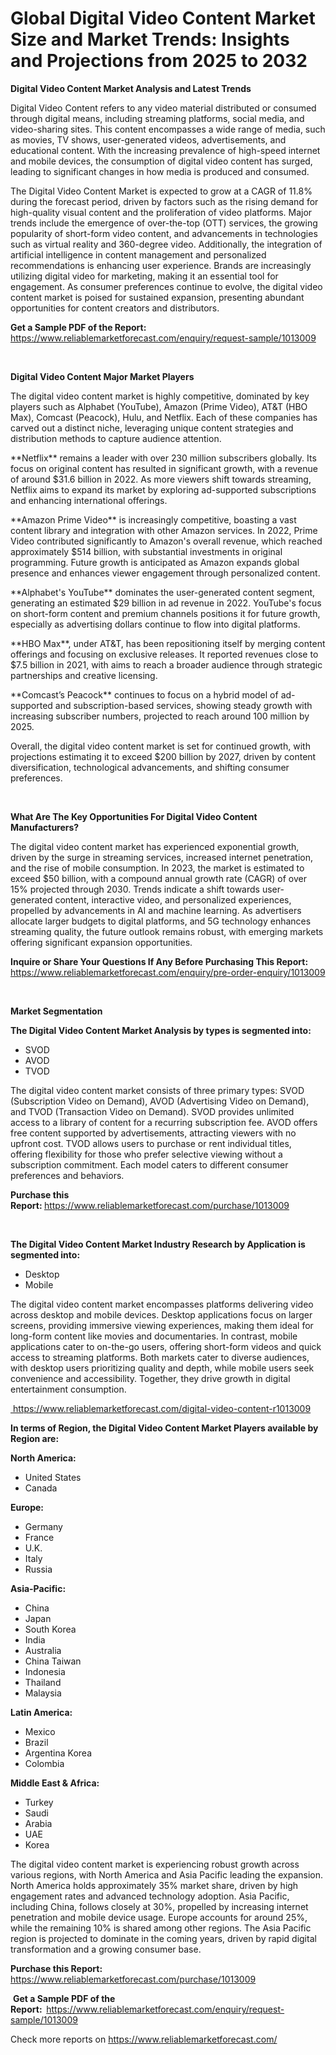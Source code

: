 <p><h1>Global Digital Video Content Market Size and Market Trends: Insights and Projections from 2025 to 2032</h1></p><p><strong>Digital Video Content Market Analysis and Latest Trends</strong></p>
<p><p>Digital Video Content refers to any video material distributed or consumed through digital means, including streaming platforms, social media, and video-sharing sites. This content encompasses a wide range of media, such as movies, TV shows, user-generated videos, advertisements, and educational content. With the increasing prevalence of high-speed internet and mobile devices, the consumption of digital video content has surged, leading to significant changes in how media is produced and consumed.</p><p>The Digital Video Content Market is expected to grow at a CAGR of 11.8% during the forecast period, driven by factors such as the rising demand for high-quality visual content and the proliferation of video platforms. Major trends include the emergence of over-the-top (OTT) services, the growing popularity of short-form video content, and advancements in technologies such as virtual reality and 360-degree video. Additionally, the integration of artificial intelligence in content management and personalized recommendations is enhancing user experience. Brands are increasingly utilizing digital video for marketing, making it an essential tool for engagement. As consumer preferences continue to evolve, the digital video content market is poised for sustained expansion, presenting abundant opportunities for content creators and distributors.</p></p>
<p><strong>Get a Sample PDF of the Report:&nbsp;</strong> <a href="https://www.reliablemarketforecast.com/enquiry/request-sample/1013009?utm_campaign=3299&utm_medium=2&utm_source=Github&utm_content=ia&utm_term=06032025&utm_id=digital-video-content">https://www.reliablemarketforecast.com/enquiry/request-sample/1013009</a></p>
<p>&nbsp;</p>
<p><strong>Digital Video Content Major Market Players</strong></p>
<p><p>The digital video content market is highly competitive, dominated by key players such as Alphabet (YouTube), Amazon (Prime Video), AT&T (HBO Max), Comcast (Peacock), Hulu, and Netflix. Each of these companies has carved out a distinct niche, leveraging unique content strategies and distribution methods to capture audience attention.</p><p>**Netflix** remains a leader with over 230 million subscribers globally. Its focus on original content has resulted in significant growth, with a revenue of around $31.6 billion in 2022. As more viewers shift towards streaming, Netflix aims to expand its market by exploring ad-supported subscriptions and enhancing international offerings.</p><p>**Amazon Prime Video** is increasingly competitive, boasting a vast content library and integration with other Amazon services. In 2022, Prime Video contributed significantly to Amazon's overall revenue, which reached approximately $514 billion, with substantial investments in original programming. Future growth is anticipated as Amazon expands global presence and enhances viewer engagement through personalized content.</p><p>**Alphabet's YouTube** dominates the user-generated content segment, generating an estimated $29 billion in ad revenue in 2022. YouTube's focus on short-form content and premium channels positions it for future growth, especially as advertising dollars continue to flow into digital platforms.</p><p>**HBO Max**, under AT&T, has been repositioning itself by merging content offerings and focusing on exclusive releases. It reported revenues close to $7.5 billion in 2021, with aims to reach a broader audience through strategic partnerships and creative licensing.</p><p>**Comcast’s Peacock** continues to focus on a hybrid model of ad-supported and subscription-based services, showing steady growth with increasing subscriber numbers, projected to reach around 100 million by 2025.</p><p>Overall, the digital video content market is set for continued growth, with projections estimating it to exceed $200 billion by 2027, driven by content diversification, technological advancements, and shifting consumer preferences.</p></p>
<p>&nbsp;</p>
<p><strong>What Are The Key Opportunities For Digital Video Content Manufacturers?</strong></p>
<p><p>The digital video content market has experienced exponential growth, driven by the surge in streaming services, increased internet penetration, and the rise of mobile consumption. In 2023, the market is estimated to exceed $50 billion, with a compound annual growth rate (CAGR) of over 15% projected through 2030. Trends indicate a shift towards user-generated content, interactive video, and personalized experiences, propelled by advancements in AI and machine learning. As advertisers allocate larger budgets to digital platforms, and 5G technology enhances streaming quality, the future outlook remains robust, with emerging markets offering significant expansion opportunities.</p></p>
<p><strong>Inquire or Share Your Questions If Any Before Purchasing This Report:</strong> <a href="https://www.reliablemarketforecast.com/enquiry/pre-order-enquiry/1013009?utm_campaign=3299&utm_medium=2&utm_source=Github&utm_content=ia&utm_term=06032025&utm_id=digital-video-content">https://www.reliablemarketforecast.com/enquiry/pre-order-enquiry/1013009</a></p>
<p>&nbsp;</p>
<p><strong>Market Segmentation</strong></p>
<p><strong>The Digital Video Content Market Analysis by types is segmented into:</strong></p>
<p><ul><li>SVOD</li><li>AVOD</li><li>TVOD</li></ul></p>
<p><p>The digital video content market consists of three primary types: SVOD (Subscription Video on Demand), AVOD (Advertising Video on Demand), and TVOD (Transaction Video on Demand). SVOD provides unlimited access to a library of content for a recurring subscription fee. AVOD offers free content supported by advertisements, attracting viewers with no upfront cost. TVOD allows users to purchase or rent individual titles, offering flexibility for those who prefer selective viewing without a subscription commitment. Each model caters to different consumer preferences and behaviors.</p></p>
<p><strong>Purchase this Report:&nbsp;</strong><a href="https://www.reliablemarketforecast.com/purchase/1013009?utm_campaign=3299&utm_medium=2&utm_source=Github&utm_content=ia&utm_term=06032025&utm_id=digital-video-content">https://www.reliablemarketforecast.com/purchase/1013009</a></p>
<p>&nbsp;</p>
<p><strong>The Digital Video Content Market Industry Research by Application is segmented into:</strong></p>
<p><ul><li>Desktop</li><li>Mobile</li></ul></p>
<p><p>The digital video content market encompasses platforms delivering video across desktop and mobile devices. Desktop applications focus on larger screens, providing immersive viewing experiences, making them ideal for long-form content like movies and documentaries. In contrast, mobile applications cater to on-the-go users, offering short-form videos and quick access to streaming platforms. Both markets cater to diverse audiences, with desktop users prioritizing quality and depth, while mobile users seek convenience and accessibility. Together, they drive growth in digital entertainment consumption.</p></p>
<p><a href="https://www.reliablemarketforecast.com/digital-video-content-r1013009?utm_campaign=3299&utm_medium=2&utm_source=Github&utm_content=ia&utm_term=06032025&utm_id=digital-video-content">&nbsp;https://www.reliablemarketforecast.com/digital-video-content-r1013009</a></p>
<p><strong>In terms of Region, the Digital Video Content Market Players available by Region are:</strong></p>
<p>
    <p> <strong> North America: </strong>
        <ul>
            <li>United States</li>
            <li>Canada</li>
        </ul>
        </p> 
    <p> <strong> Europe: </strong>
        <ul>
            <li>Germany</li>
            <li>France</li>
            <li>U.K.</li>
            <li>Italy</li>
            <li>Russia</li>
        </ul>
        </p> 
    <p> <strong> Asia-Pacific: </strong>
        <ul>
            <li>China</li>
            <li>Japan</li>
            <li>South Korea</li>
            <li>India</li>
            <li>Australia</li>
            <li>China Taiwan</li>
            <li>Indonesia</li>
            <li>Thailand</li>
            <li>Malaysia</li>
        </ul>
        </p> 
    <p> <strong> Latin America: </strong>
        <ul>
            <li>Mexico</li>
            <li>Brazil</li>
            <li>Argentina Korea</li>
            <li>Colombia</li>
        </ul>
        </p> 
    <p> <strong> Middle East & Africa: </strong>
        <ul>
            <li>Turkey</li>
            <li>Saudi</li>
            <li>Arabia</li>
            <li>UAE</li>
            <li>Korea</li>
        </ul>
    </p>
    </p>
<p><p>The digital video content market is experiencing robust growth across various regions, with North America and Asia Pacific leading the expansion. North America holds approximately 35% market share, driven by high engagement rates and advanced technology adoption. Asia Pacific, including China, follows closely at 30%, propelled by increasing internet penetration and mobile device usage. Europe accounts for around 25%, while the remaining 10% is shared among other regions. The Asia Pacific region is projected to dominate in the coming years, driven by rapid digital transformation and a growing consumer base.</p></p>
<p><strong>Purchase this Report: </strong><a href="https://www.reliablemarketforecast.com/purchase/1013009?utm_campaign=3299&utm_medium=2&utm_source=Github&utm_content=ia&utm_term=06032025&utm_id=digital-video-content">https://www.reliablemarketforecast.com/purchase/1013009</a></p>
<p>&nbsp;<strong>Get a Sample PDF of the Report:&nbsp;&nbsp;</strong><a href="https://www.reliablemarketforecast.com/enquiry/request-sample/1013009?utm_campaign=3299&utm_medium=2&utm_source=Github&utm_content=ia&utm_term=06032025&utm_id=digital-video-content">https://www.reliablemarketforecast.com/enquiry/request-sample/1013009</a></p>
<p><strong></strong></p>
<p>Check more reports on <a href="https://www.reliablemarketforecast.com/?utm_campaign=3299&utm_medium=2&utm_source=Github&utm_content=ia&utm_term=06032025&utm_id=digital-video-content">https://www.reliablemarketforecast.com/</a></p>